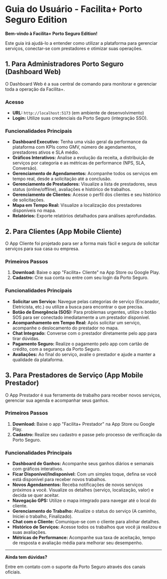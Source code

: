 # Guia do Usuário - Facilita+ Porto Seguro Edition

**Bem-vindo à Facilita+ Porto Seguro Edition!**

Este guia irá ajudá-lo a entender como utilizar a plataforma para gerenciar serviços, conectar-se com prestadores e otimizar suas operações.

## 1. Para Administradores Porto Seguro (Dashboard Web)

O Dashboard Web é a sua central de comando para monitorar e gerenciar toda a operação da Facilita+.

### Acesso
- **URL:** `http://localhost:5173` (em ambiente de desenvolvimento)
- **Login:** Utilize suas credenciais da Porto Seguro (integração SSO).

### Funcionalidades Principais

- **Dashboard Executivo:** Tenha uma visão geral da performance da plataforma com KPIs como GMV, número de agendamentos, prestadores ativos e SLA médio.
- **Gráficos Interativos:** Analise a evolução da receita, a distribuição de serviços por categoria e as métricas de performance (NPS, SLA, Conversão).
- **Gerenciamento de Agendamentos:** Acompanhe todos os serviços em tempo real, desde a solicitação até a conclusão.
- **Gerenciamento de Prestadores:** Visualize a lista de prestadores, seus status (online/offline), avaliações e histórico de trabalhos.
- **Gerenciamento de Clientes:** Acesse o perfil dos clientes e seu histórico de solicitações.
- **Mapa em Tempo Real:** Visualize a localização dos prestadores disponíveis no mapa.
- **Relatórios:** Exporte relatórios detalhados para análises aprofundadas.

## 2. Para Clientes (App Mobile Cliente)

O App Cliente foi projetado para ser a forma mais fácil e segura de solicitar serviços para sua casa ou empresa.

### Primeiros Passos

1. **Download:** Baixe o app "Facilita+ Cliente" na App Store ou Google Play.
2. **Cadastro:** Crie sua conta ou entre com seu login da Porto Seguro.

### Funcionalidades Principais

- **Solicitar um Serviço:** Navegue pelas categorias de serviço (Encanador, Eletricista, etc.) ou utilize a busca para encontrar o que precisa.
- **Botão de Emergência (SOS):** Para problemas urgentes, utilize o botão SOS para ser conectado imediatamente a um prestador disponível.
- **Acompanhamento em Tempo Real:** Após solicitar um serviço, acompanhe o deslocamento do prestador no mapa.
- **Chat Integrado:** Converse com o prestador diretamente pelo app para tirar dúvidas.
- **Pagamento Seguro:** Realize o pagamento pelo app com cartão de crédito, com a segurança da Porto Seguro.
- **Avaliações:** Ao final do serviço, avalie o prestador e ajude a manter a qualidade da plataforma.

## 3. Para Prestadores de Serviço (App Mobile Prestador)

O App Prestador é sua ferramenta de trabalho para receber novos serviços, gerenciar sua agenda e acompanhar seus ganhos.

### Primeiros Passos

1. **Download:** Baixe o app "Facilita+ Prestador" na App Store ou Google Play.
2. **Cadastro:** Realize seu cadastro e passe pelo processo de verificação da Porto Seguro.

### Funcionalidades Principais

- **Dashboard de Ganhos:** Acompanhe seus ganhos diários e semanais com gráficos interativos.
- **Ficar Disponível/Indisponível:** Com um simples toque, defina se você está disponível para receber novos trabalhos.
- **Novos Agendamentos:** Receba notificações de novos serviços próximos a você. Visualize os detalhes (serviço, localização, valor) e decida se quer aceitar.
- **Navegação GPS:** Utilize o mapa integrado para navegar até o local do cliente.
- **Gerenciamento do Trabalho:** Atualize o status do serviço (A caminho, Iniciei o trabalho, Finalizado).
- **Chat com o Cliente:** Comunique-se com o cliente para alinhar detalhes.
- **Histórico de Serviços:** Acesse todos os trabalhos que você já realizou e suas avaliações.
- **Métricas de Performance:** Acompanhe sua taxa de aceitação, tempo de resposta e avaliação média para melhorar seu desempenho.

---

**Ainda tem dúvidas?**

Entre em contato com o suporte da Porto Seguro através dos canais oficiais.

